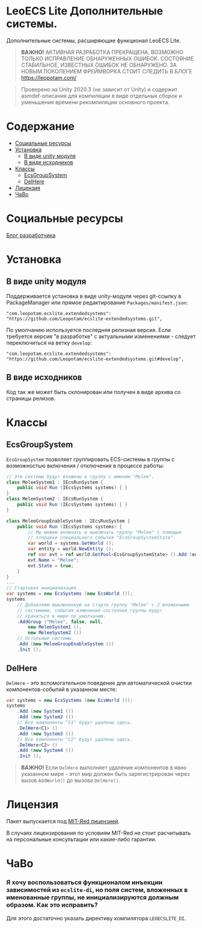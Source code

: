 # LeoECS Lite Дополнительные системы.
Дополнительные системы, расширяющие функционал LeoECS Lite.

> **ВАЖНО!** АКТИВНАЯ РАЗРАБОТКА ПРЕКРАЩЕНА, ВОЗМОЖНО ТОЛЬКО ИСПРАВЛЕНИЕ ОБНАРУЖЕННЫХ ОШИБОК. СОСТОЯНИЕ СТАБИЛЬНОЕ, ИЗВЕСТНЫХ ОШИБОК НЕ ОБНАРУЖЕНО. ЗА НОВЫМ ПОКОЛЕНИЕМ ФРЕЙМВОРКА СТОИТ СЛЕДИТЬ В БЛОГЕ https://leopotam.com/

> Проверено на Unity 2020.3 (не зависит от Unity) и содержит asmdef-описания для компиляции в виде отдельных сборок и уменьшения времени рекомпиляции основного проекта.

# Содержание
* [Социальные ресурсы](#Социальные-ресурсы)
* [Установка](#Установка)
    * [В виде unity модуля](#В-виде-unity-модуля)
    * [В виде исходников](#В-виде-исходников)
* [Классы](#Классы)
    * [EcsGroupSystem](#EcsGroupSystem)
    * [DelHere](#DelHere)
* [Лицензия](#Лицензия)
* [ЧаВо](#ЧаВо)

# Социальные ресурсы
[Блог разработчика](https://leopotam.com/)

# Установка

## В виде unity модуля
Поддерживается установка в виде unity-модуля через git-ссылку в PackageManager или прямое редактирование `Packages/manifest.json`:
```
"com.leopotam.ecslite.extendedsystems": "https://github.com/Leopotam/ecslite-extendedsystems.git",
```
По умолчанию используется последняя релизная версия. Если требуется версия "в разработке" с актуальными изменениями - следует переключиться на ветку `develop`:
```
"com.leopotam.ecslite.extendedsystems": "https://github.com/Leopotam/ecslite-extendedsystems.git#develop",
```

## В виде исходников
Код так же может быть склонирован или получен в виде архива со страницы релизов.

# Классы

## EcsGroupSystem
`EcsGroupSystem` позволяет группировать ECS-системы в группы с возможностью включения / отключения в процессе работы: 
```c#
// Эти системы будут вложены в группу с именем "Melee".
class MeleeSystem1 : IEcsRunSystem {
    public void Run (IEcsSystems systems) { }
}
class MeleeSystem2 : IEcsRunSystem {
    public void Run (IEcsSystems systems) { }
}

class MeleeGroupEnableSystem : IEcsRunSystem {
    public void Run (IEcsSystems systems) {
        // Мы можем включать и выключать группу "Melee" с помощью
        // отправки специального события "EcsGroupSystemState".
        var world = systems.GetWorld ();
        var entity = world.NewEntity ();
        ref var evt = ref world.GetPool<EcsGroupSystemState> ().Add (entity);
        evt.Name = "Melee";
        evt.State = true;
    }
}
...
// Стартовая инициализация.
var systems = new EcsSystems (new EcsWorld ());
systems
    // Добавляем выключенную на старте группу "Melee" с 2 вложенными
    // системами, события изменения состояния группы будут
    // храниться в мире по умолчанию.
    .AddGroup ("Melee", false, null,
        new MeleeSystem1 (),
        new MeleeSystem2 ())
    // Остальные системы.
    .Add (new MeleeGroupEnableSystem ())
    .Init ();
```

## DelHere
`DelHere` - это вспомогательное поведение для автоматической очистки компонентов-событий в указанном месте:
```c#
var systems = new EcsSystems (new EcsWorld ());
systems
    .Add (new System1 ())
    .Add (new System2 ())
    // Все компоненты "C1" будут удалены здесь.
    .DelHere<C1> ()
    .Add (new System3 ())
    // Все компоненты "C2" будут удалены здесь.
    .DelHere<C2> ()
    .Add (new System4 ())
    .Init ();
```
> **ВАЖНО!** Если `DelHere` выполняет удаление компонентов в явно указанном мире - этот мир должен быть зарегистрирован через вызов `AddWorld()` до вызова `DelHere()`.

# Лицензия
Пакет выпускается под [MIT-Red лицензией](./LICENSE.md).

В случаях лицензирования по условиям MIT-Red не стоит расчитывать на
персональные консультации или какие-либо гарантии.

# ЧаВо

### Я хочу воспользоваться функционалом инъекции зависимостей из `ecslite-di`, но поля систем, вложенных в именованные группы, не инициализируются должным образом. Как это исправить?

Для этого достаточно указать директиву компилятора `LEOECSLITE_DI`.